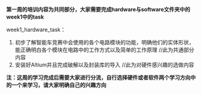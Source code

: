 **第一周的培训内容为共同部分，大家需要完成hardware与software文件夹中的week1中的task**



week1_hardware_task：

1. 初步了解智能车竞赛中会使用的各个电路模块的功能，明确他们的实体形状，能正确明白各个模块在电路中的工作方式以及简单的工作原理	//此为共通部分内容
2. 安装好Altium并且完成破解以及封装库的导入    //此为对硬件感兴趣的选做内容



**注：这周的学习完成后需要大家进行分流，自行选择硬件或者软件两个学习方向中的一个来学习，请大家明确自己的兴趣方向**



